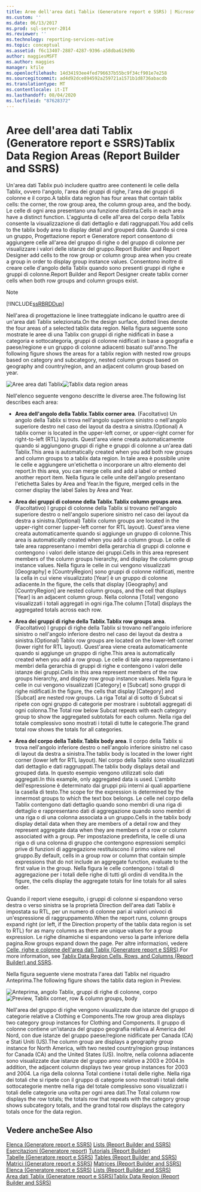 ```yaml
---
title: Aree dell'area dati Tablix (Generatore report e SSRS) | Microsoft Docs
ms.custom: ''
ms.date: 06/13/2017
ms.prod: sql-server-2014
ms.reviewer: ''
ms.technology: reporting-services-native
ms.topic: conceptual
ms.assetid: f6c13407-2887-4287-9396-a58dba619d9b
author: maggiesMSFT
ms.author: maggies
manager: kfile
ms.openlocfilehash: 14d34193ee4fed796637b55bc9f34cf901e7e258
ms.sourcegitcommit: ad4d92dce894592a259721a1571b1d8736abacdb
ms.translationtype: MT
ms.contentlocale: it-IT
ms.lasthandoff: 08/04/2020
ms.locfileid: "87628372"
---
```

# <a name="tablix-data-region-areas-report-builder-and-ssrs"></a><span data-ttu-id="95177-102">Aree dell'area dati Tablix (Generatore report e SSRS)</span><span class="sxs-lookup"><span data-stu-id="95177-102">Tablix Data Region Areas (Report Builder and SSRS)</span></span>
  <span data-ttu-id="95177-103">Un'area dati Tablix può includere quattro aree contenenti le celle della Tablix, ovvero l'angolo, l'area dei gruppi di righe, l'area dei gruppi di colonne e il corpo.</span><span class="sxs-lookup"><span data-stu-id="95177-103">A tablix data region has four areas that contain tablix cells: the corner, the row group area, the column group area, and the body.</span></span> <span data-ttu-id="95177-104">Le celle di ogni area presentano una funzione distinta.</span><span class="sxs-lookup"><span data-stu-id="95177-104">Cells in each area have a distinct function.</span></span> <span data-ttu-id="95177-105">L'aggiunta di celle all'area del corpo della Tablix consente la visualizzazione di dati dettaglio e dati raggruppati.</span><span class="sxs-lookup"><span data-stu-id="95177-105">You add cells to the tablix body area to display detail and grouped data.</span></span> <span data-ttu-id="95177-106">Quando si crea un gruppo, Progettazione report e Generatore report consentono di aggiungere celle all'area del gruppo di righe o del gruppo di colonne per visualizzare i valori delle istanze del gruppo.</span><span class="sxs-lookup"><span data-stu-id="95177-106">Report Builder and Report Designer add cells to the row group or column group area when you create a group in order to display group instance values.</span></span> <span data-ttu-id="95177-107">Consentono inoltre di creare celle d'angolo della Tablix quando sono presenti gruppi di righe e gruppi di colonne.</span><span class="sxs-lookup"><span data-stu-id="95177-107">Report Builder and Report Designer create tablix corner cells when both row groups and column groups exist.</span></span>  
  
> [!NOTE]  
>  [!INCLUDE[ssRBRDDup](../../includes/ssrbrddup-md.md)]  
  
 <span data-ttu-id="95177-108">Nell'area di progettazione le linee tratteggiate indicano le quattro aree di un'area dati Tablix selezionata.</span><span class="sxs-lookup"><span data-stu-id="95177-108">On the design surface, dotted lines denote the four areas of a selected tablix data region.</span></span> <span data-ttu-id="95177-109">Nella figura seguente sono mostrate le aree di una Tablix con gruppi di righe nidificati in base a categoria e sottocategoria, gruppi di colonne nidificati in base a geografia e paese/regione e un gruppo di colonne adiacenti basato sull'anno.</span><span class="sxs-lookup"><span data-stu-id="95177-109">The following figure shows the areas for a tablix region with nested row groups based on category and subcategory, nested column groups based on geography and country/region, and an adjacent column group based on year.</span></span>  
  
 <span data-ttu-id="95177-110">![Aree area dati Tablix](../media/rs-tablixareas.gif "Aree dell'area dati Tablix")</span><span class="sxs-lookup"><span data-stu-id="95177-110">![Tablix data region areas](../media/rs-tablixareas.gif "Tablix data region areas")</span></span>  
  
 <span data-ttu-id="95177-111">Nell'elenco seguente vengono descritte le diverse aree.</span><span class="sxs-lookup"><span data-stu-id="95177-111">The following list describes each area:</span></span>  
  
-   <span data-ttu-id="95177-112">**Area dell'angolo della Tablix**.</span><span class="sxs-lookup"><span data-stu-id="95177-112">**Tablix corner area**.</span></span> <span data-ttu-id="95177-113">(Facoltativo) Un angolo della Tablix si trova nell'angolo superiore sinistro o nell'angolo superiore destro nel caso dei layout da destra a sinistra.</span><span class="sxs-lookup"><span data-stu-id="95177-113">(Optional) A tablix corner is located in the upper-left corner, or upper-right corner for right-to-left (RTL) layouts.</span></span> <span data-ttu-id="95177-114">Quest'area viene creata automaticamente quando si aggiungono gruppi di righe e gruppi di colonne a un'area dati Tablix.</span><span class="sxs-lookup"><span data-stu-id="95177-114">This area is automatically created when you add both row groups and column groups to a tablix data region.</span></span> <span data-ttu-id="95177-115">In tale area è possibile unire le celle e aggiungere un'etichetta o incorporare un altro elemento del report.</span><span class="sxs-lookup"><span data-stu-id="95177-115">In this area, you can merge cells and add a label or embed another report item.</span></span> <span data-ttu-id="95177-116">Nella figura le celle unite dell'angolo presentano l'etichetta Sales by Area and Year.</span><span class="sxs-lookup"><span data-stu-id="95177-116">In the figure, merged cells in the corner display the label Sales by Area and Year.</span></span>  
  
-   <span data-ttu-id="95177-117">**Area dei gruppi di colonne della Tablix**.</span><span class="sxs-lookup"><span data-stu-id="95177-117">**Tablix column groups area**.</span></span> <span data-ttu-id="95177-118">(Facoltativo) I gruppi di colonne della Tablix si trovano nell'angolo superiore destro o nell'angolo superiore sinistro nel caso dei layout da destra a sinistra.</span><span class="sxs-lookup"><span data-stu-id="95177-118">(Optional) Tablix column groups are located in the upper-right corner (upper-left corner for RTL layout).</span></span> <span data-ttu-id="95177-119">Quest'area viene creata automaticamente quando si aggiunge un gruppo di colonne.</span><span class="sxs-lookup"><span data-stu-id="95177-119">This area is automatically created when you add a column group.</span></span> <span data-ttu-id="95177-120">Le celle di tale area rappresentano i membri della gerarchia di gruppi di colonne e contengono i valori delle istanze dei gruppi.</span><span class="sxs-lookup"><span data-stu-id="95177-120">Cells in this area represent members of the column groups hierarchy, and display the column group instance values.</span></span> <span data-ttu-id="95177-121">Nella figura le celle in cui vengono visualizzati [Geography] e [CountryRegion] sono gruppi di colonne nidificati, mentre la cella in cui viene visualizzato [Year] è un gruppo di colonne adiacente.</span><span class="sxs-lookup"><span data-stu-id="95177-121">In the figure, the cells that display [Geography] and [CountryRegion] are nested column groups, and the cell that displays [Year] is an adjacent column group.</span></span> <span data-ttu-id="95177-122">Nella colonna [Total] vengono visualizzati i totali aggregati in ogni riga.</span><span class="sxs-lookup"><span data-stu-id="95177-122">The column [Total] displays the aggregated totals across each row.</span></span>  
  
-   <span data-ttu-id="95177-123">**Area dei gruppi di righe della Tablix**.</span><span class="sxs-lookup"><span data-stu-id="95177-123">**Tablix row groups area**.</span></span> <span data-ttu-id="95177-124">(Facoltativo) I gruppi di righe della Tablix si trovano nell'angolo inferiore sinistro o nell'angolo inferiore destro nel caso dei layout da destra a sinistra.</span><span class="sxs-lookup"><span data-stu-id="95177-124">(Optional) Tablix row groups are located on the lower-left corner (lower right for RTL layout).</span></span> <span data-ttu-id="95177-125">Quest'area viene creata automaticamente quando si aggiunge un gruppo di righe.</span><span class="sxs-lookup"><span data-stu-id="95177-125">This area is automatically created when you add a row group.</span></span> <span data-ttu-id="95177-126">Le celle di tale area rappresentano i membri della gerarchia di gruppi di righe e contengono i valori delle istanze dei gruppi.</span><span class="sxs-lookup"><span data-stu-id="95177-126">Cells in this area represent members of the row groups hierarchy, and display row group instance values.</span></span> <span data-ttu-id="95177-127">Nella figura le celle in cui vengono visualizzati [Category] e [Subcat] sono gruppi di righe nidificati.</span><span class="sxs-lookup"><span data-stu-id="95177-127">In the figure, the cells that display [Category] and [Subcat] are nested row groups.</span></span> <span data-ttu-id="95177-128">La riga Total al di sotto di Subcat si ripete con ogni gruppo di categorie per mostrare i subtotali aggregati di ogni colonna.</span><span class="sxs-lookup"><span data-stu-id="95177-128">The Total row below Subcat repeats with each category group to show the aggregated subtotals for each column.</span></span> <span data-ttu-id="95177-129">Nella riga del totale complessivo sono mostrati i totali di tutte le categorie.</span><span class="sxs-lookup"><span data-stu-id="95177-129">The grand total row shows the totals for all categories.</span></span>  
  
-   <span data-ttu-id="95177-130">**Area del corpo della Tablix**.</span><span class="sxs-lookup"><span data-stu-id="95177-130">**Tablix body area**.</span></span> <span data-ttu-id="95177-131">Il corpo della Tablix si trova nell'angolo inferiore destro o nell'angolo inferiore sinistro nel caso di layout da destra a sinistra.</span><span class="sxs-lookup"><span data-stu-id="95177-131">The tablix body is located in the lower right corner (lower left for RTL layout).</span></span> <span data-ttu-id="95177-132">Nel corpo della Tablix sono visualizzati dati dettaglio e dati raggruppati.</span><span class="sxs-lookup"><span data-stu-id="95177-132">The tablix body displays detail and grouped data.</span></span> <span data-ttu-id="95177-133">In questo esempio vengono utilizzati solo dati aggregati.</span><span class="sxs-lookup"><span data-stu-id="95177-133">In this example, only aggregated data is used.</span></span> <span data-ttu-id="95177-134">L'ambito dell'espressione è determinato dai gruppi più interni ai quali appartiene la casella di testo.</span><span class="sxs-lookup"><span data-stu-id="95177-134">The scope for the expression is determined by the innermost groups to which the text box belongs.</span></span> <span data-ttu-id="95177-135">Le celle nel corpo della Tablix contengono dati dettaglio quando sono membri di una riga di dettaglio e rappresentano dati di aggregazione quando sono membri di una riga o di una colonna associata a un gruppo.</span><span class="sxs-lookup"><span data-stu-id="95177-135">Cells in the tablix body display detail data when they are members of a detail row and they represent aggregate data when they are members of a row or column associated with a group.</span></span> <span data-ttu-id="95177-136">Per impostazione predefinita, le celle di una riga o di una colonna di gruppo che contengono espressioni semplici prive di funzioni di aggregazione restituiscono il primo valore nel gruppo.</span><span class="sxs-lookup"><span data-stu-id="95177-136">By default, cells in a group row or column that contain simple expressions that do not include an aggregate function, evaluate to the first value in the group.</span></span> <span data-ttu-id="95177-137">Nella figura le celle contengono i totali di aggregazione per i totali delle righe di tutti gli ordini di vendita.</span><span class="sxs-lookup"><span data-stu-id="95177-137">In the figure, the cells display the aggregate totals for line totals for all sales order.</span></span>  
  
 <span data-ttu-id="95177-138">Quando il report viene eseguito, i gruppi di colonne si espandono verso destra o verso sinistra se la proprietà Direction dell'area dati Tablix è impostata su RTL, per un numero di colonne pari ai valori univoci di un'espressione di raggruppamento.</span><span class="sxs-lookup"><span data-stu-id="95177-138">When the report runs, column groups expand right (or left, if the Direction property of the tablix data region is set to RTL) for as many columns as there are unique values for a group expression.</span></span> <span data-ttu-id="95177-139">Le righe dinamiche si espandono verso la parte inferiore della pagina.</span><span class="sxs-lookup"><span data-stu-id="95177-139">Row groups expand down the page.</span></span> <span data-ttu-id="95177-140">Per altre informazioni, vedere [Celle, righe e colonne dell'area dati Tablix &#40;Generatore report e SSRS&#41;](tablix-data-region-cells-rows-and-columns-report-builder-and-ssrs.md).</span><span class="sxs-lookup"><span data-stu-id="95177-140">For more information, see [Tablix Data Region Cells, Rows, and Columns &#40;Report Builder&#41; and SSRS](tablix-data-region-cells-rows-and-columns-report-builder-and-ssrs.md).</span></span>  
  
 <span data-ttu-id="95177-141">Nella figura seguente viene mostrata l'area dati Tablix nel riquadro Anteprima.</span><span class="sxs-lookup"><span data-stu-id="95177-141">The following figure shows the tablix data region in Preview.</span></span>  
  
 <span data-ttu-id="95177-142">![Anteprima, angolo Tablix, gruppi di righe di colonne, corpo](../media/rs-tablixareaspreview.gif "Anteprima, angolo Tablix, gruppi di righe di colonne, corpo")</span><span class="sxs-lookup"><span data-stu-id="95177-142">![Preview, Tablix corner, row & column groups, body](../media/rs-tablixareaspreview.gif "Preview, Tablix corner, row & column groups, body")</span></span>  
  
 <span data-ttu-id="95177-143">Nell'area del gruppo di righe vengono visualizzate due istanze del gruppo di categorie relative a Clothing e Components.</span><span class="sxs-lookup"><span data-stu-id="95177-143">The row group area displays two category group instances for Clothing and Components.</span></span> <span data-ttu-id="95177-144">Il gruppo di colonne contiene un'istanza del gruppo geografia relativa al America del Nord, con due istanze del gruppo paese/regione nidificate per Canada (CA) e Stati Uniti (US).</span><span class="sxs-lookup"><span data-stu-id="95177-144">The column group are displays a geography group instance for North America, with two nested country/region group instances for Canada (CA) and the United States (US).</span></span> <span data-ttu-id="95177-145">Inoltre, nella colonna adiacente sono visualizzate due istanze del gruppo anno relative a 2003 e 2004.</span><span class="sxs-lookup"><span data-stu-id="95177-145">In addition, the adjacent column displays two year group instances for 2003 and 2004.</span></span> <span data-ttu-id="95177-146">La riga della colonna Total contiene i totali delle righe. Nella riga dei totali che si ripete con il gruppo di categorie sono mostrati i totali delle sottocategorie mentre nella riga del totale complessivo sono visualizzati i totali delle categorie una volta per ogni area dati.</span><span class="sxs-lookup"><span data-stu-id="95177-146">The Total column row displays the row totals; the totals row that repeats with the category group shows subcategory totals, and the grand total row displays the category totals once for the data region.</span></span>  
  
## <a name="see-also"></a><span data-ttu-id="95177-147">Vedere anche</span><span class="sxs-lookup"><span data-stu-id="95177-147">See Also</span></span>  
 <span data-ttu-id="95177-148">[Elenca &#40;Generatore report e SSRS&#41;](tables-matrices-and-lists-report-builder-and-ssrs.md) </span><span class="sxs-lookup"><span data-stu-id="95177-148">[Lists &#40;Report Builder and SSRS&#41;](tables-matrices-and-lists-report-builder-and-ssrs.md) </span></span>  
 <span data-ttu-id="95177-149">[Esercitazioni &#40;Generatore report&#41;](../report-builder-tutorials.md) </span><span class="sxs-lookup"><span data-stu-id="95177-149">[Tutorials &#40;Report Builder&#41;](../report-builder-tutorials.md) </span></span>  
 <span data-ttu-id="95177-150">[Tabelle &#40;Generatore report e SSRS&#41;](tables-report-builder-and-ssrs.md) </span><span class="sxs-lookup"><span data-stu-id="95177-150">[Tables &#40;Report Builder  and SSRS&#41;](tables-report-builder-and-ssrs.md) </span></span>  
 <span data-ttu-id="95177-151">[Matrici &#40;Generatore report e SSRS&#41;](create-a-matrix-report-builder-and-ssrs.md) </span><span class="sxs-lookup"><span data-stu-id="95177-151">[Matrices &#40;Report Builder and SSRS&#41;](create-a-matrix-report-builder-and-ssrs.md) </span></span>  
 <span data-ttu-id="95177-152">[Elenca &#40;Generatore report e SSRS&#41;](create-invoices-and-forms-with-lists-report-builder-and-ssrs.md) </span><span class="sxs-lookup"><span data-stu-id="95177-152">[Lists &#40;Report Builder and SSRS&#41;](create-invoices-and-forms-with-lists-report-builder-and-ssrs.md) </span></span>  
 [<span data-ttu-id="95177-153">Area dati Tablix &#40;Generatore report e SSRS&#41;</span><span class="sxs-lookup"><span data-stu-id="95177-153">Tablix Data Region &#40;Report Builder and SSRS&#41;</span></span>](../tablix-data-region-report-builder-and-ssrs.md)  
  
  
